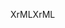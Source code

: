 <span data-ttu-id="74135-101">XrML</span><span class="sxs-lookup"><span data-stu-id="74135-101">XrML</span></span>